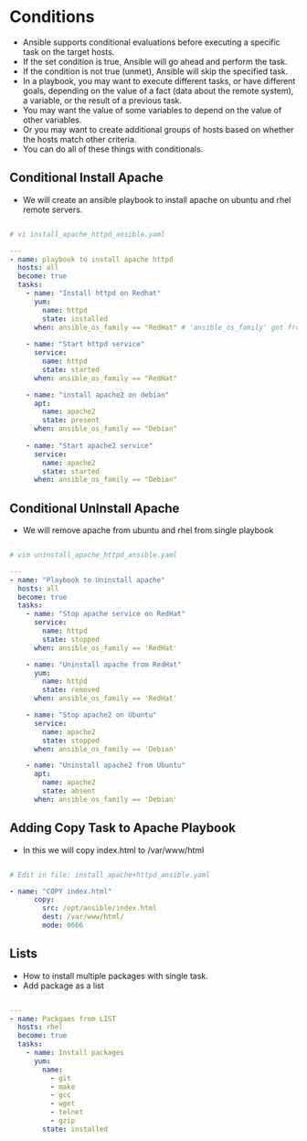 # Conditions

- Ansible supports conditional evaluations before executing a specific task on the target hosts. 
- If the set condition is true, Ansible will go ahead and perform the task. 
- If the condition is not true (unmet), Ansible will skip the specified task.
- In a playbook, you may want to execute different tasks, or have different goals, depending on the value of a fact (data about the remote system), a variable, or the result of a previous task. 
- You may want the value of some variables to depend on the value of other variables. 
- Or you may want to create additional groups of hosts based on whether the hosts match other criteria. 
- You can do all of these things with conditionals.

## Conditional Install Apache
- We will create an ansible playbook to install apache on ubuntu and rhel remote servers.

```yaml

# vi install_apache_httpd_ansible.yaml

---
- name: playbook to install apache httpd
  hosts: all
  become: true
  tasks:
    - name: "Install httpd on Redhat"
      yum:
        name: httpd
        state: installed
      when: ansible_os_family == "RedHat" # 'ansible_os_family' got from ansible all -m status
    
    - name: "Start httpd service"
      service:
        name: httpd
        state: started
      when: ansible_os_family == "RedHat"

    - name: "install apache2 on debian"
      apt:
        name: apache2
        state: present
      when: ansible_os_family == "Debian"
    
    - name: "Start apache2 service"
      service:
        name: apache2
        state: started
      when: ansible_os_family == "Debian"

```

## Conditional UnInstall Apache

- We will remove apache from ubuntu and rhel from single playbook

```yaml

# vim uninstall_apache_httpd_ansible.yaml

---
- name: "Playbook to Uninstall apache"
  hosts: all
  become: true
  tasks:
    - name: "Stop apache service on RedHat"
      service: 
        name: httpd
        state: stopped
      when: ansible_os_family == 'RedHat'

    - name: "Uninstall apache from RedHat"
      yum:
        name: httpd
        state: removed
      when: ansible_os_family == 'RedHat'

    - name: "Stop apache2 on Ubuntu"
      service:
        name: apache2
        state: stopped
      when: ansible_os_family == 'Debian'

    - name: "Uninstall apache2 from Ubuntu"
      apt:
        name: apache2
        state: absent
      when: ansible_os_family == 'Debian' 

```

## Adding Copy Task to Apache Playbook

- In this we will copy index.html to /var/www/html

```yaml

# Edit in file: install_apache+httpd_ansible.yaml

- name: "COPY index.html"
      copy:
        src: /opt/ansible/index.html
        dest: /var/www/html/
        mode: 0666

```

## Lists

- How to install multiple packages with single task.
- Add package as a list

```yaml

---
- name: Packgaes from LIST
  hosts: rhel
  become: true
  tasks:
    - name: Install packages
      yum:
        name:
          - git
          - make
          - gcc
          - wget
          - telnet
          - gzip
        state: installed

```